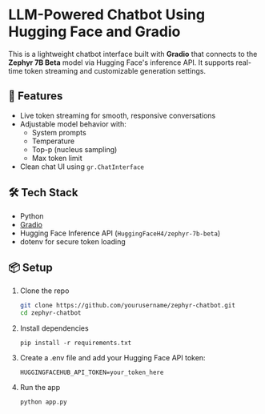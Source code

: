 # LLM-Powered Chatbot Using Hugging Face and Gradio

This is a lightweight chatbot interface built with **Gradio** that connects to the **Zephyr 7B Beta** model via Hugging Face's inference API. It supports real-time token streaming and customizable generation settings.

## 🚀 Features

- Live token streaming for smooth, responsive conversations
- Adjustable model behavior with:
  - System prompts
  - Temperature
  - Top-p (nucleus sampling)
  - Max token limit
- Clean chat UI using `gr.ChatInterface`

## 🛠️ Tech Stack
- Python
- [Gradio](https://www.gradio.app/)
- Hugging Face Inference API (`HuggingFaceH4/zephyr-7b-beta`)
- dotenv for secure token loading

## 📦 Setup

1. Clone the repo  
   ```bash
   git clone https://github.com/yourusername/zephyr-chatbot.git
   cd zephyr-chatbot

2. Install dependencies
   ```
   pip install -r requirements.txt

4. Create a .env file and add your Hugging Face API token:
   ```
   HUGGINGFACEHUB_API_TOKEN=your_token_here

6. Run the app
   ```
   python app.py

